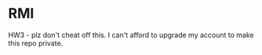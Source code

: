 # RMI
HW3 - plz don't cheat off this. I can't afford to upgrade my account to make this repo private.
